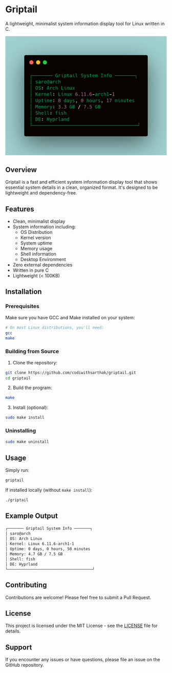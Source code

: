 # Griptail

A lightweight, minimalist system information display tool for Linux written in C.

![screenshot](screenshot.png)

## Overview

Griptail is a fast and efficient system information display tool that shows essential system details in a clean, organized format. It's designed to be lightweight and dependency-free.

## Features

- Clean, minimalist display
- System information including:
  - OS Distribution
  - Kernel version
  - System uptime
  - Memory usage
  - Shell information
  - Desktop Environment
- Zero external dependencies
- Written in pure C
- Lightweight (< 100KB)

## Installation

### Prerequisites

Make sure you have GCC and Make installed on your system:

```bash
# On most Linux distributions, you'll need:
gcc
make
```

### Building from Source

1. Clone the repository:
```bash
git clone https://github.com/codiwithsarthak/griptail.git
cd griptail
```

2. Build the program:
```bash
make
```

3. Install (optional):
```bash
sudo make install
```

### Uninstalling

```bash
sudo make uninstall
```

## Usage

Simply run:
```bash
griptail
```

If installed locally (without `make install`):
```bash
./griptail
```

## Example Output

```
┌─────── Griptail System Info ───────┐
│ saro@arch
│ OS: Arch Linux
│ Kernel: Linux 6.11.6-arch1-1
│ Uptime: 0 days, 0 hours, 50 minutes
│ Memory: 4.7 GB / 7.5 GB
│ Shell: fish
│ DE: Hyprland
└─────────────────────────────────────┘
```

## Contributing

Contributions are welcome! Please feel free to submit a Pull Request.

## License

This project is licensed under the MIT License - see the [LICENSE](LICENSE) file for details.

## Support

If you encounter any issues or have questions, please file an issue on the GitHub repository.
